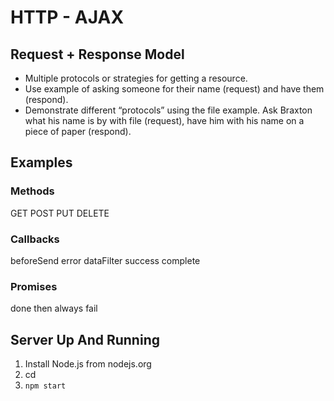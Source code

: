 # HTTP - AJAX

## Request + Response Model

- Multiple protocols or strategies for getting a resource.
- Use example of asking someone for their name (request) and have them (respond). 
- Demonstrate different “protocols” using the file example. Ask Braxton what his name is by with file (request), have him with his name on a piece of paper (respond).

## Examples

### Methods
GET
POST
PUT 
DELETE


### Callbacks
beforeSend
error
dataFilter
success
complete

### Promises 
done
then
always
fail

## Server Up And Running

1. Install Node.js from nodejs.org
2. cd <Directory>
3. `npm start`

